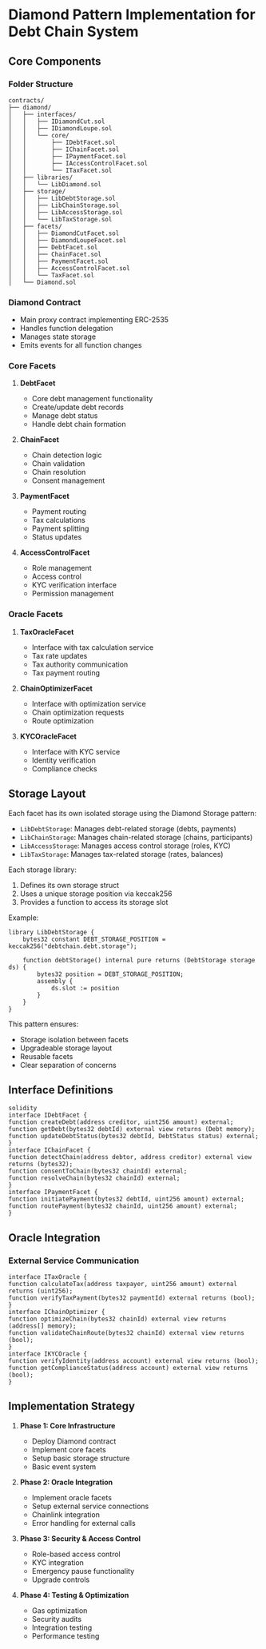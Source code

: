 # Diamond Pattern Implementation for Debt Chain System

## Core Components

### Folder Structure

```
contracts/
├── diamond/
│   ├── interfaces/
│   │   ├── IDiamondCut.sol
│   │   ├── IDiamondLoupe.sol
│   │   └── core/
│   │       ├── IDebtFacet.sol
│   │       ├── IChainFacet.sol
│   │       ├── IPaymentFacet.sol
│   │       ├── IAccessControlFacet.sol
│   │       └── ITaxFacet.sol
│   ├── libraries/
│   │   └── LibDiamond.sol
│   ├── storage/
│   │   ├── LibDebtStorage.sol
│   │   ├── LibChainStorage.sol
│   │   ├── LibAccessStorage.sol
│   │   └── LibTaxStorage.sol
│   ├── facets/
│   │   ├── DiamondCutFacet.sol
│   │   ├── DiamondLoupeFacet.sol
│   │   ├── DebtFacet.sol
│   │   ├── ChainFacet.sol
│   │   ├── PaymentFacet.sol
│   │   ├── AccessControlFacet.sol
│   │   └── TaxFacet.sol
│   └── Diamond.sol
```

### Diamond Contract
- Main proxy contract implementing ERC-2535
- Handles function delegation
- Manages state storage
- Emits events for all function changes

### Core Facets

1. **DebtFacet**
   - Core debt management functionality
   - Create/update debt records
   - Manage debt status
   - Handle debt chain formation

2. **ChainFacet**
   - Chain detection logic
   - Chain validation
   - Chain resolution
   - Consent management

3. **PaymentFacet**
   - Payment routing
   - Tax calculations
   - Payment splitting
   - Status updates

4. **AccessControlFacet**
   - Role management
   - Access control
   - KYC verification interface
   - Permission management

### Oracle Facets

1. **TaxOracleFacet**
   - Interface with tax calculation service
   - Tax rate updates
   - Tax authority communication
   - Tax payment routing

2. **ChainOptimizerFacet**
   - Interface with optimization service
   - Chain optimization requests
   - Route optimization

3. **KYCOracleFacet**
   - Interface with KYC service
   - Identity verification
   - Compliance checks

## Storage Layout

Each facet has its own isolated storage using the Diamond Storage pattern:

- `LibDebtStorage`: Manages debt-related storage (debts, payments)
- `LibChainStorage`: Manages chain-related storage (chains, participants)
- `LibAccessStorage`: Manages access control storage (roles, KYC)
- `LibTaxStorage`: Manages tax-related storage (rates, balances)

Each storage library:
1. Defines its own storage struct
2. Uses a unique storage position via keccak256
3. Provides a function to access its storage slot

Example:
```solidity
library LibDebtStorage {
    bytes32 constant DEBT_STORAGE_POSITION = keccak256("debtchain.debt.storage");

    function debtStorage() internal pure returns (DebtStorage storage ds) {
        bytes32 position = DEBT_STORAGE_POSITION;
        assembly {
            ds.slot := position
        }
    }
}
```

This pattern ensures:
- Storage isolation between facets
- Upgradeable storage layout
- Reusable facets
- Clear separation of concerns

## Interface Definitions
```solidity
solidity
interface IDebtFacet {
function createDebt(address creditor, uint256 amount) external;
function getDebt(bytes32 debtId) external view returns (Debt memory);
function updateDebtStatus(bytes32 debtId, DebtStatus status) external;
}
interface IChainFacet {
function detectChain(address debtor, address creditor) external view returns (bytes32);
function consentToChain(bytes32 chainId) external;
function resolveChain(bytes32 chainId) external;
}
interface IPaymentFacet {
function initiatePayment(bytes32 debtId, uint256 amount) external;
function routePayment(bytes32 chainId, uint256 amount) external;
}
```


## Oracle Integration

### External Service Communication

```solidity
interface ITaxOracle {
function calculateTax(address taxpayer, uint256 amount) external returns (uint256);
function verifyTaxPayment(bytes32 paymentId) external returns (bool);
}
interface IChainOptimizer {
function optimizeChain(bytes32 chainId) external view returns (address[] memory);
function validateChainRoute(bytes32 chainId) external view returns (bool);
}
interface IKYCOracle {
function verifyIdentity(address account) external view returns (bool);
function getComplianceStatus(address account) external view returns (bool);
}
```



## Implementation Strategy

1. **Phase 1: Core Infrastructure**
   - Deploy Diamond contract
   - Implement core facets
   - Setup basic storage structure
   - Basic event system

2. **Phase 2: Oracle Integration**
   - Implement oracle facets
   - Setup external service connections
   - Chainlink integration
   - Error handling for external calls

3. **Phase 3: Security & Access Control**
   - Role-based access control
   - KYC integration
   - Emergency pause functionality
   - Upgrade controls

4. **Phase 4: Testing & Optimization**
   - Gas optimization
   - Security audits
   - Integration testing
   - Performance testing

